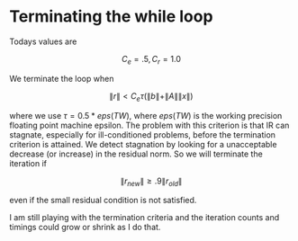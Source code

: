 # Terminating the while loop
Todays values are

```math
C_e = .5, C_r = 1.0
```

We terminate the loop when 
```math
\| r \| < C_e \tau (\| b \| + \| A \| \| x \|)
```
where we use $\tau = 0.5 * eps(TW)$, where $eps(TW)$ is the working
precision floating
point machine epsilon.  The problem with this criterion is
that IR can stagnate, especially for ill-conditioned problems, before
the termination criterion is attained. We detect stagnation by looking
for a unacceptable decrease (or increase) in the residual norm. So we will
terminate the iteration if
```math
\| r_{new} \| \ge .9 \| r_{old} \|
```
even if the small residual condition is not satisfied.

I am still playing with the termination criteria and the iteration
counts and timings could grow or shrink as I do that.

